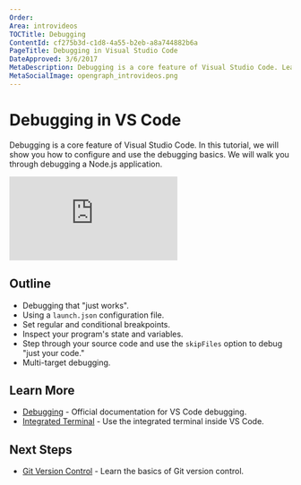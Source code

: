 ```yaml
---
Order:
Area: introvideos
TOCTitle: Debugging
ContentId: cf275b3d-c1d8-4a55-b2eb-a8a744882b6a
PageTitle: Debugging in Visual Studio Code
DateApproved: 3/6/2017
MetaDescription: Debugging is a core feature of Visual Studio Code. Learn how to configure and use debugging in VS Code.
MetaSocialImage: opengraph_introvideos.png
---
```


# Debugging in VS Code

Debugging is a core feature of Visual Studio Code. In this tutorial, we will show you how to configure and use the debugging basics. We will walk you through debugging a Node.js application. 

<iframe src="https://www.youtube.com/embed/6cOsxaNC06c?rel=0&amp;disablekb=0&amp;modestbranding=1&amp;showinfo=0" frameborder="0" allowfullscreen></iframe>

## Outline

* Debugging that "just works". 
* Using a `launch.json` configuration file.
* Set regular and conditional breakpoints.
* Inspect your program's state and variables.
* Step through your source code and use the `skipFiles` option to debug "just your code."
* Multi-target debugging.

## Learn More

* [Debugging](/docs/editor/debugging.md) - Official documentation for VS Code debugging.
* [Integrated Terminal](/docs/editor/integrated-terminal.md) - Use the integrated terminal inside VS Code. 

## Next Steps

* [Git Version Control](/docs/introvideos/versioncontrol.md) - Learn the basics of Git version control.
